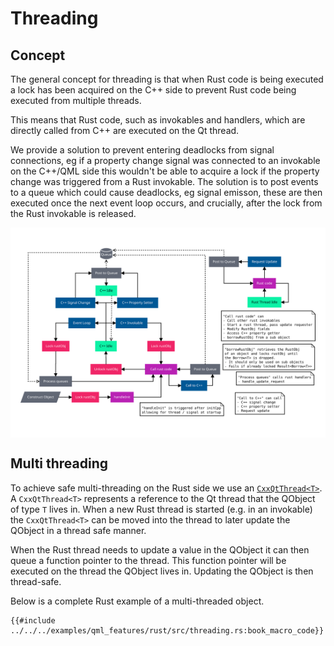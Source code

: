 <!--
SPDX-FileCopyrightText: 2022 Klarälvdalens Datakonsult AB, a KDAB Group company <info@kdab.com>
SPDX-FileContributor: Andrew Hayzen <andrew.hayzen@kdab.com>

SPDX-License-Identifier: MIT OR Apache-2.0
-->

# Threading

## Concept

The general concept for threading is that when Rust code is being executed a lock has been acquired on the C++ side to prevent Rust code being executed from multiple threads.

This means that Rust code, such as invokables and handlers, which are directly called from C++ are executed on the Qt thread.

We provide a solution to prevent entering deadlocks from signal connections, eg if a property change signal was connected to an invokable on the C++/QML side this wouldn't be able to acquire a lock if the property change was triggered from a Rust invokable. The solution is to post events to a queue which could cause deadlocks, eg signal emisson, these are then executed once the next event loop occurs, and crucially, after the lock from the Rust invokable is released.

<div style="background-color: white; padding: 1rem; text-align: center;">

![Threading Abstract](../images/threading_abstract.svg)

</div>

## Multi threading

To achieve safe multi-threading on the Rust side we use an [`CxxQtThread<T>`](../qobject/cxxqtthread.md).
A `CxxQtThread<T>` represents a reference to the Qt thread that the QObject of type `T` lives in.
When a new Rust thread is started (e.g. in an invokable) the `CxxQtThread<T>` can be moved into the thread to later update the QObject in a thread safe manner.

When the Rust thread needs to update a value in the QObject it can then queue a function pointer to the thread.
This function pointer will be executed on the thread the QObject lives in.
Updating the QObject is then thread-safe.

Below is a complete Rust example of a multi-threaded object.

```rust,ignore,noplayground
{{#include ../../../examples/qml_features/rust/src/threading.rs:book_macro_code}}
```

